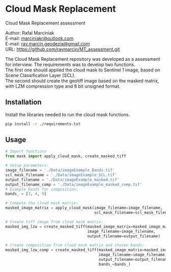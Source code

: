 # Cloud Mask Replacement

Cloud Mask Replacement assessment 

Author: Rafal Marciniak<br />
E-mail: marciniakr@outlook.com<br />
E-mail: rav.marcin.geodezja@gmail.com<br />
URL: https://github.com/ravmarcin/MT_assessment.git<br />


The Cloud Mask Replacement repository was developed as a assessment for interview.
The requirements was to develop two functions.<br />
The first one should applied the cloud mask to Sentinel 1 image, based on Scene Classification Layer (SCL).<br />
The second should create the geotiff image based on the masked matrix, with LZM compression type and 8 bit unsigned format.

## Installation

Install the libraries needed to run the cloud mask functions.

```bash
pip install -r ./requirements.txt
```

## Usage

```python
# Import functions
from mask import apply_cloud_mask, create_masked_tiff
```

```python
# Setup parameters:
image_filename = './Data/imageExample_Bands.tif'
scl_mask_filename = './Data/imageExample_SCL.tif'
output_filename = './Data/imageExample_masked.tif'
output_filename_comp = './Data/imageExample_masked_comp.tif'
# Example bands for composition:
bands_ = [3, 4, 5]
```

```python
# Compute the cloud mask matrix:
masked_image_matrix = apply_cloud_mask(image_filename=image_filename,
                                       scl_mask_filename=scl_mask_filename)

# Create tiff image from cloud mask matrix:
masked_img_lzw = create_masked_tiff(masked_image_matrix=masked_image_matrix,
                                    image_filename=image_filename,
                                    output_filename=output_filename)

# Create composition from cloud mask matrix and chosen bands:
masked_img_lzw_comp = create_masked_tiff(masked_image_matrix=masked_image_matrix,
                                         image_filename=image_filename,
                                         output_filename=output_filename_comp,
                                         bands_=bands_)

```


